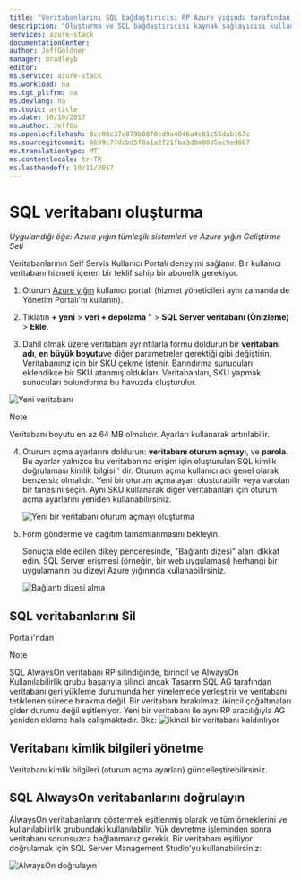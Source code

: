 ```yaml
---
title: "Veritabanlarını SQL bağdaştırıcısı RP Azure yığında tarafından sağlanan kullanma | Microsoft Docs"
description: "Oluşturma ve SQL bağdaştırıcısı kaynak sağlayıcısı kullanılarak sağlanan SQL veritabanlarını yönetme"
services: azure-stack
documentationCenter: 
author: JeffGoldner
manager: bradleyb
editor: 
ms.service: azure-stack
ms.workload: na
ms.tgt_pltfrm: na
ms.devlang: na
ms.topic: article
ms.date: 10/10/2017
ms.author: JeffGo
ms.openlocfilehash: 0cc08c37e879b00f8cd9a4046a4c81c55dab167c
ms.sourcegitcommit: 6699c77dcbd5f8a1a2f21fba3d0a0005ac9ed6b7
ms.translationtype: MT
ms.contentlocale: tr-TR
ms.lasthandoff: 10/11/2017
---
```

# <a name="create-sql-databases"></a>SQL veritabanı oluşturma

*Uygulandığı öğe: Azure yığın tümleşik sistemleri ve Azure yığın Geliştirme Seti*

Veritabanlarının Self Servis Kullanıcı Portalı deneyimi sağlanır. Bir kullanıcı veritabanı hizmeti içeren bir teklif sahip bir abonelik gerekiyor.

1. Oturum [Azure yığın](azure-stack-poc.md) kullanıcı portalı (hizmet yöneticileri aynı zamanda de Yönetim Portalı'nı kullanın).

2. Tıklatın **+ yeni** &gt; **veri + depolama "** &gt; **SQL Server veritabanı (Önizleme)** &gt; **Ekle**.

3. Dahil olmak üzere veritabanı ayrıntılarla formu doldurun bir **veritabanı adı**, **en büyük boyutu**ve diğer parametreler gerektiği gibi değiştirin. Veritabanınız için bir SKU çekme istenir. Barındırma sunucuları eklendikçe bir SKU atanmış oldukları. Veritabanları, SKU yapmak sunucuları bulundurma bu havuzda oluşturulur.

  ![Yeni veritabanı](./media/azure-stack-sql-rp-deploy/newsqldb.png)

  >[!NOTE]
  > Veritabanı boyutu en az 64 MB olmalıdır. Ayarları kullanarak artırılabilir.

4. Oturum açma ayarlarını doldurun: **veritabanı oturum açmayı**, ve **parola**. Bu ayarlar yalnızca bu veritabanına erişim için oluşturulan SQL kimlik doğrulaması kimlik bilgisi ' dir. Oturum açma kullanıcı adı genel olarak benzersiz olmalıdır. Yeni bir oturum açma ayarı oluşturabilir veya varolan bir tanesini seçin. Aynı SKU kullanarak diğer veritabanları için oturum açma ayarlarını yeniden kullanabilirsiniz.

    ![Yeni bir veritabanı oturum açmayı oluşturma](./media/azure-stack-sql-rp-deploy/create-new-login.png)


5. Form gönderme ve dağıtım tamamlanmasını bekleyin.

    Sonuçta elde edilen dikey penceresinde, "Bağlantı dizesi" alanı dikkat edin. SQL Server erişmesi (örneğin, bir web uygulaması) herhangi bir uygulamanın bu dizeyi Azure yığınında kullanabilirsiniz.

    ![Bağlantı dizesi alma](./media/azure-stack-sql-rp-deploy/sql-db-settings.png)

## <a name="delete-sql-databases"></a>SQL veritabanlarını Sil
Portalı'ndan

>[!NOTE]
>
>SQL AlwaysOn veritabanı RP silindiğinde, birincil ve AlwaysOn Kullanılabilirlik grubu başarıyla silindi ancak Tasarım SQL AG tarafından veritabanı geri yükleme durumunda her yinelemede yerleştirir ve veritabanı tetiklenen sürece bırakma değil. Bir veritabanı bırakılmaz, ikincil çoğaltmaları gider durumu değil eşitleniyor. Yeni bir veritabanı ile aynı RP aracılığıyla AG yeniden ekleme hala çalışmaktadır. Bkz: ![ikincil bir veritabanı kaldırılıyor](https://docs.microsoft.com/sql/database-engine/availability-groups/windows/remove-a-secondary-database-from-an-availability-group-sql-server)

## <a name="manage-database-credentials"></a>Veritabanı kimlik bilgileri yönetme
Veritabanı kimlik bilgileri (oturum açma ayarları) güncelleştirebilirsiniz.

## <a name="verify-sql-alwayson-databases"></a>SQL AlwaysOn veritabanlarını doğrulayın
AlwaysOn veritabanlarını göstermek eşitlenmiş olarak ve tüm örneklerini ve kullanılabilirlik grubundaki kullanılabilir. Yük devretme işleminden sonra veritabanı sorunsuzca bağlanmanız gerekir. Bir veritabanı eşitliyor doğrulamak için SQL Server Management Studio'yu kullanabilirsiniz:

![AlwaysOn doğrulayın](./media/azure-stack-sql-rp-deploy/verifyalwayson.png)
